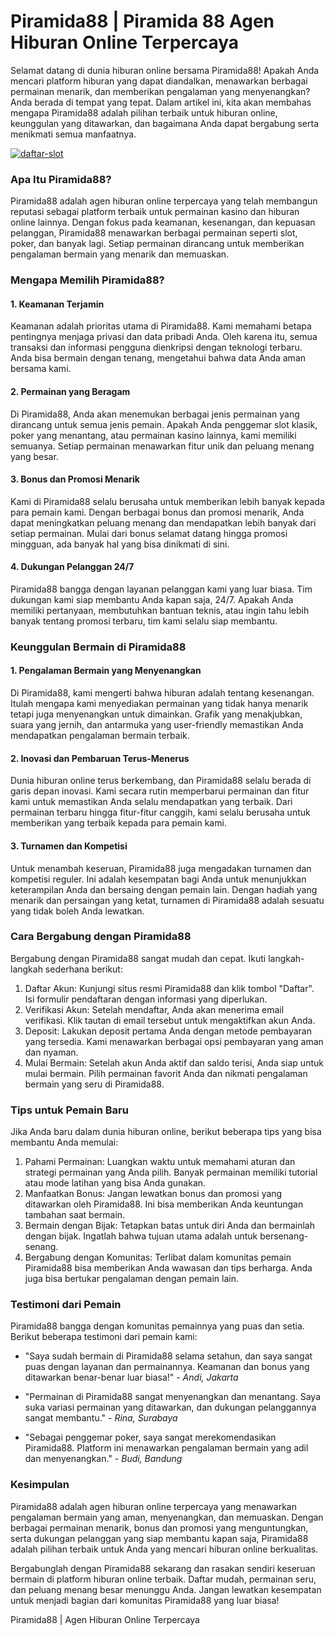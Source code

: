 Piramida88 | Piramida 88 Agen Hiburan Online Terpercaya
=======================================================

Selamat datang di dunia hiburan online bersama Piramida88! Apakah Anda mencari platform hiburan yang dapat diandalkan, menawarkan berbagai permainan menarik, dan memberikan pengalaman yang menyenangkan? Anda berada di tempat yang tepat. Dalam artikel ini, kita akan membahas mengapa Piramida88 adalah pilihan terbaik untuk hiburan online, keunggulan yang ditawarkan, dan bagaimana Anda dapat bergabung serta menikmati semua manfaatnya.

[![daftar-slot](https://i.ibb.co.com/8DMQ291/daftar-slot.gif)](https://about.me/simonadam)

### Apa Itu Piramida88?

Piramida88 adalah agen hiburan online terpercaya yang telah membangun reputasi sebagai platform terbaik untuk permainan kasino dan hiburan online lainnya. Dengan fokus pada keamanan, kesenangan, dan kepuasan pelanggan, Piramida88 menawarkan berbagai permainan seperti slot, poker, dan banyak lagi. Setiap permainan dirancang untuk memberikan pengalaman bermain yang menarik dan memuaskan.

### Mengapa Memilih Piramida88?

#### 1\. Keamanan Terjamin

Keamanan adalah prioritas utama di Piramida88. Kami memahami betapa pentingnya menjaga privasi dan data pribadi Anda. Oleh karena itu, semua transaksi dan informasi pengguna dienkripsi dengan teknologi terbaru. Anda bisa bermain dengan tenang, mengetahui bahwa data Anda aman bersama kami.

#### 2\. Permainan yang Beragam

Di Piramida88, Anda akan menemukan berbagai jenis permainan yang dirancang untuk semua jenis pemain. Apakah Anda penggemar slot klasik, poker yang menantang, atau permainan kasino lainnya, kami memiliki semuanya. Setiap permainan menawarkan fitur unik dan peluang menang yang besar.

#### 3\. Bonus dan Promosi Menarik

Kami di Piramida88 selalu berusaha untuk memberikan lebih banyak kepada para pemain kami. Dengan berbagai bonus dan promosi menarik, Anda dapat meningkatkan peluang menang dan mendapatkan lebih banyak dari setiap permainan. Mulai dari bonus selamat datang hingga promosi mingguan, ada banyak hal yang bisa dinikmati di sini.

#### 4\. Dukungan Pelanggan 24/7

Piramida88 bangga dengan layanan pelanggan kami yang luar biasa. Tim dukungan kami siap membantu Anda kapan saja, 24/7. Apakah Anda memiliki pertanyaan, membutuhkan bantuan teknis, atau ingin tahu lebih banyak tentang promosi terbaru, tim kami selalu siap membantu.

### Keunggulan Bermain di Piramida88

#### 1\. Pengalaman Bermain yang Menyenangkan

Di Piramida88, kami mengerti bahwa hiburan adalah tentang kesenangan. Itulah mengapa kami menyediakan permainan yang tidak hanya menarik tetapi juga menyenangkan untuk dimainkan. Grafik yang menakjubkan, suara yang jernih, dan antarmuka yang user-friendly memastikan Anda mendapatkan pengalaman bermain terbaik.

#### 2\. Inovasi dan Pembaruan Terus-Menerus

Dunia hiburan online terus berkembang, dan Piramida88 selalu berada di garis depan inovasi. Kami secara rutin memperbarui permainan dan fitur kami untuk memastikan Anda selalu mendapatkan yang terbaik. Dari permainan terbaru hingga fitur-fitur canggih, kami selalu berusaha untuk memberikan yang terbaik kepada para pemain kami.

#### 3\. Turnamen dan Kompetisi

Untuk menambah keseruan, Piramida88 juga mengadakan turnamen dan kompetisi reguler. Ini adalah kesempatan bagi Anda untuk menunjukkan keterampilan Anda dan bersaing dengan pemain lain. Dengan hadiah yang menarik dan persaingan yang ketat, turnamen di Piramida88 adalah sesuatu yang tidak boleh Anda lewatkan.

### Cara Bergabung dengan Piramida88

Bergabung dengan Piramida88 sangat mudah dan cepat. Ikuti langkah-langkah sederhana berikut:

1.  Daftar Akun: Kunjungi situs resmi Piramida88 dan klik tombol "Daftar". Isi formulir pendaftaran dengan informasi yang diperlukan.
2.  Verifikasi Akun: Setelah mendaftar, Anda akan menerima email verifikasi. Klik tautan di email tersebut untuk mengaktifkan akun Anda.
3.  Deposit: Lakukan deposit pertama Anda dengan metode pembayaran yang tersedia. Kami menawarkan berbagai opsi pembayaran yang aman dan nyaman.
4.  Mulai Bermain: Setelah akun Anda aktif dan saldo terisi, Anda siap untuk mulai bermain. Pilih permainan favorit Anda dan nikmati pengalaman bermain yang seru di Piramida88.

### Tips untuk Pemain Baru

Jika Anda baru dalam dunia hiburan online, berikut beberapa tips yang bisa membantu Anda memulai:

1.  Pahami Permainan: Luangkan waktu untuk memahami aturan dan strategi permainan yang Anda pilih. Banyak permainan memiliki tutorial atau mode latihan yang bisa Anda gunakan.
2.  Manfaatkan Bonus: Jangan lewatkan bonus dan promosi yang ditawarkan oleh Piramida88. Ini bisa memberikan Anda keuntungan tambahan saat bermain.
3.  Bermain dengan Bijak: Tetapkan batas untuk diri Anda dan bermainlah dengan bijak. Ingatlah bahwa tujuan utama adalah untuk bersenang-senang.
4.  Bergabung dengan Komunitas: Terlibat dalam komunitas pemain Piramida88 bisa memberikan Anda wawasan dan tips berharga. Anda juga bisa bertukar pengalaman dengan pemain lain.

### Testimoni dari Pemain

Piramida88 bangga dengan komunitas pemainnya yang puas dan setia. Berikut beberapa testimoni dari pemain kami:

*   "Saya sudah bermain di Piramida88 selama setahun, dan saya sangat puas dengan layanan dan permainannya. Keamanan dan bonus yang ditawarkan benar-benar luar biasa!" - _Andi, Jakarta_
    
*   "Permainan di Piramida88 sangat menyenangkan dan menantang. Saya suka variasi permainan yang ditawarkan, dan dukungan pelanggannya sangat membantu." - _Rina, Surabaya_
    
*   "Sebagai penggemar poker, saya sangat merekomendasikan Piramida88. Platform ini menawarkan pengalaman bermain yang adil dan menyenangkan." - _Budi, Bandung_
    

### Kesimpulan

Piramida88 adalah agen hiburan online terpercaya yang menawarkan pengalaman bermain yang aman, menyenangkan, dan memuaskan. Dengan berbagai permainan menarik, bonus dan promosi yang menguntungkan, serta dukungan pelanggan yang siap membantu kapan saja, Piramida88 adalah pilihan terbaik untuk Anda yang mencari hiburan online berkualitas.

Bergabunglah dengan Piramida88 sekarang dan rasakan sendiri keseruan bermain di platform hiburan online terbaik. Daftar mudah, permainan seru, dan peluang menang besar menunggu Anda. Jangan lewatkan kesempatan untuk menjadi bagian dari komunitas Piramida88 yang luar biasa!

Piramida88 | Agen Hiburan Online Terpercaya

<!---
piramida88/piramida88 is a ✨ special ✨ repository because its `README.md` (this file) appears on your GitHub profile.
You can click the Preview link to take a look at your changes.
--->
